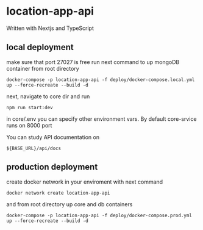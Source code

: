 # location-app-api
Written with Nextjs and TypeScript
## local deployment
make sure that port 27027 is free
run next command to up mongoDB container from root directory
```
docker-compose -p location-app-api -f deploy/docker-compose.local.yml up --force-recreate --build -d
```

next, navigate to core dir and run
```
npm run start:dev
```

in core/.env you can specify other environment vars. By default core-srvice runs on 8000 port

You can study API documentation on
```
${BASE_URL}/api/docs
```
## production deployment
create docker network in your enviroment with next command
```
docker network create location-app-api
```
and from root directory up core and db containers
```
docker-compose -p location-app-api -f deploy/docker-compose.prod.yml up --force-recreate --build -d
```
